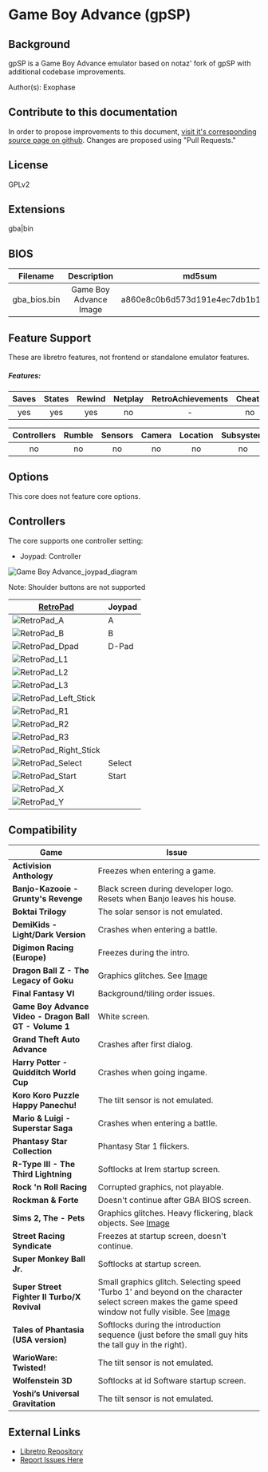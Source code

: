 # Game Boy Advance (gpSP)

## Background

gpSP is a Game Boy Advance emulator based on notaz' fork of gpSP with additional codebase improvements.

Author(s): Exophase

## Contribute to this documentation

In order to propose improvements to this document, [visit it's corresponding source page on github](https://github.com/libretro/docs/blob/master/docs/library/gpsp.md). Changes are proposed using "Pull Requests."

## License

GPLv2

## Extensions

gba|bin

## BIOS

|   Filename    |    Description        |              md5sum              |
|:-------------:|:---------------------:|:--------------------------------:|
|gba_bios.bin   |Game Boy Advance Image | a860e8c0b6d573d191e4ec7db1b1e4f6 |

## Feature Support

These are libretro features, not frontend or standalone emulator features.

##### Features:

| Saves | States      | Rewind | Netplay | RetroAchievements | Cheats |
|:-----:|:-----------:|:------:|:-------:|:-----------------:|:------:|
|  yes  |   yes       |  yes   |  no     |        -          |  no    |

| Controllers     | Rumble | Sensors | Camera | Location | Subsystem     |
|:---------------:|:------:|:-------:|:------:|:--------:|:-------------:|
|       no        |  no    |   no    |  no    |   no     |      no       |

## Options

This core does not feature core options.

## Controllers

The core supports one controller setting:

* Joypad: Controller

![Game Boy Advance_joypad_diagram](images/Controllers/Game-Boy-Advance_joypad.png)

Note: Shoulder buttons are not supported

| [RetroPad](RetroPad)                                           | Joypad |
|----------------------------------------------------------------|--------|
| ![RetroPad_A](images/RetroPad/Retro_A_Round.png)               |    A   |
| ![RetroPad_B](images/RetroPad/Retro_B_Round.png)               |    B   |
| ![RetroPad_Dpad](images/RetroPad/Retro_Dpad.png)               | D-Pad  |
| ![RetroPad_L1](images/RetroPad/Retro_L1.png)                   |        |
| ![RetroPad_L2](images/RetroPad/Retro_L2_Temp.png)              |        |
| ![RetroPad_L3](images/RetroPad/Retro_L3.png)                   |        |
| ![RetroPad_Left_Stick](images/RetroPad/Retro_Left_Stick.png)   |        |
| ![RetroPad_R1](images/RetroPad/Retro_R1.png)                   |        |
| ![RetroPad_R2](images/RetroPad/Retro_R2.png)                   |        |
| ![RetroPad_R3](images/RetroPad/Retro_R3.png)                   |        |
| ![RetroPad_Right_Stick](images/RetroPad/Retro_Right_Stick.png) |        |
| ![RetroPad_Select](images/RetroPad/Retro_Select.png)           | Select |
| ![RetroPad_Start](images/RetroPad/Retro_Start.png)             | Start  |
| ![RetroPad_X](images/RetroPad/Retro_X_Round.png)               |        |
| ![RetroPad_Y](images/RetroPad/Retro_Y_Round.png)               |        |

## Compatibility

| Game                                  | Issue                          |
|---------------------------------------|--------------------------------|
|**Activision Anthology**               |Freezes when entering a game. |
|**Banjo-Kazooie - Grunty's Revenge**   |Black screen during developer logo. Resets when Banjo leaves his house.|
|**Boktai Trilogy**                     |The solar sensor is not emulated. |
|**DemiKids - Light/Dark Version**      |Crashes when entering a battle. |
|**Digimon Racing (Europe)**            |Freezes during the intro.   |
|**Dragon Ball Z - The Legacy of Goku** |Graphics glitches. See [Image](images/Compatibility/gpsp_DBZ-Legacy_of_Goku.png)     |
|**Final Fantasy VI**                   |Background/tiling order issues.  |
|**Game Boy Advance Video - Dragon Ball GT - Volume 1**|White screen.     |
|**Grand Theft Auto Advance**           |Crashes after first dialog.      |
|**Harry Potter - Quidditch World Cup** |Crashes when going ingame.       |
|**Koro Koro Puzzle Happy Panechu!**    |The tilt sensor is not emulated. |
|**Mario & Luigi - Superstar Saga**     |Crashes when entering a battle.  |
|**Phantasy Star Collection**           |Phantasy Star 1 flickers.        |
|**R-Type III - The Third Lightning**   |Softlocks at Irem startup screen.|
|**Rock 'n Roll Racing**                |Corrupted graphics, not playable.|
|**Rockman & Forte**                    |Doesn't continue after GBA BIOS screen.|
|**Sims 2, The - Pets**|Graphics glitches. Heavy flickering, black objects. See [Image](images/Compatibility/gpsp_The_Sims2_Pets.png)|
|**Street Racing Syndicate**            |Freezes at startup screen, doesn't continue.|
|**Super Monkey Ball Jr.**              |Softlocks at startup screen.|
|**Super Street Fighter II Turbo/X Revival**|Small graphics glitch. Selecting speed 'Turbo 1' and beyond on the character select screen makes the game speed window not fully visible. See [Image](images/Compatibility/gpsp_SSF2_TurboX_Revival.png)|
|**Tales of Phantasia (USA version)**   |Softlocks during the introduction sequence (just before the small guy hits the tall guy in the right).|
|**WarioWare: Twisted!**                |The tilt sensor is not emulated.|
|**Wolfenstein 3D**                     |Softlocks at id Software startup screen.|
|**Yoshi’s Universal Gravitation**      |The tilt sensor is not emulated.|

## External Links

* [Libretro Repository](https://github.com/libretro/gpsp)
* [Report Issues Here](https://github.com/libretro/libretro-meta/issues)
